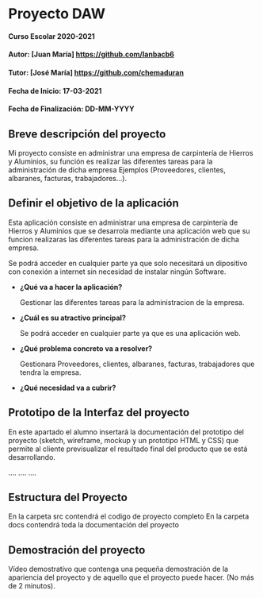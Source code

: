 # Proyecto DAW

#### Curso Escolar 2020-2021
#### Autor: [Juan María] https://github.com/lanbacb6
#### Tutor: [José María] https://github.com/chemaduran
#### Fecha de Inicio: 17-03-2021
#### Fecha de Finalización: DD-MM-YYYY

## Breve descripción del proyecto

Mi proyecto consiste en administrar una empresa de carpintería de Hierros y Aluminios, su función es realizar las diferentes tareas para la administración de dicha empresa Ejemplos (Proveedores, clientes, albaranes, facturas, trabajadores...).

## Definir el objetivo de la aplicación
Esta aplicación consiste en administrar una empresa de carpintería de Hierros y Aluminios que se desarrola mediante una aplicación web que su funcion realizaras las diferentes tareas para la administración de dicha empresa.

Se podrá acceder en cualquier parte ya que solo necesitará un dipositivo con conexión a internet sin necesidad de instalar ningún Software.
 
- **¿Qué va a hacer la aplicación?**

    Gestionar las diferentes tareas para la administracion de la empresa.
	
- **¿Cuál es su atractivo principal?** 

    Se podrá acceder en cualquier parte ya que es una aplicación web.

- **¿Qué problema concreto va a resolver?** 

    Gestionara Proveedores, clientes, albaranes, facturas, trabajadores que tendra la empresa.

- **¿Qué necesidad va a cubrir?**

## Prototipo de la Interfaz del proyecto

En este apartado el alumno insertará la documentación del prototipo del proyecto (sketch, wireframe, mockup y un prototipo HTML y CSS)  que permite al cliente previsualizar el resultado final del producto que se está desarrollando.

....
....
....

## Estructura del Proyecto

En la carpeta src contendrá el codigo de proyecto completo
En la carpeta docs contendrá toda la documentación del proyecto

## Demostración del proyecto

Vídeo demostrativo que contenga una pequeña demostración de la apariencia del proyecto y de aquello que el proyecto puede hacer. (No más de 2 minutos).
